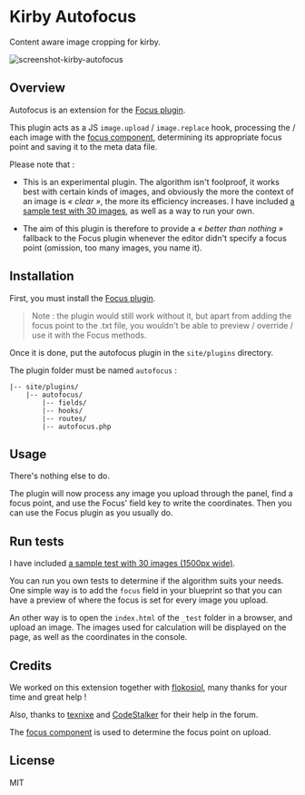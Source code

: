 # Kirby Autofocus

Content aware image cropping for kirby.

![screenshot-kirby-autofocus](https://user-images.githubusercontent.com/14079751/29251169-0c1c2c5a-8051-11e7-8f6d-18dd50ac44a8.jpg)


## Overview

Autofocus is an extension for the [Focus plugin](https://github.com/flokosiol/kirby-focus).

This plugin acts as a JS `image.upload` / `image.replace` hook, processing the / each image with the [focus component](https://github.com/component/focus), determining its appropriate focus point and saving it to the meta data file.

Please note that :

- This is an experimental plugin. The algorithm isn't foolproof, it works best with certain kinds of images, and obviously the more the context of an image is *« clear »*, the more its efficiency increases. I have included [a sample test with 30 images](https://github.com/sylvainjule/kirby-autofocus/blob/master/_test/test.md), as well as a way to run your own.

- The aim of this plugin is therefore  to provide a *« better than nothing »* fallback to the Focus plugin whenever the editor didn't specify a focus point (omission, too many images, you name it). 


## Installation

First, you must install the [Focus plugin](https://github.com/flokosiol/kirby-focus).

> Note : the plugin would still work without it, but apart from adding the focus point to the .txt file, you wouldn't be able to preview / override / use it with the Focus methods.

Once it is done, put the autofocus plugin in the `site/plugins` directory.  

The plugin folder must be named `autofocus` :

```
|-- site/plugins/
    |-- autofocus/
        |-- fields/
        |-- hooks/
        |-- routes/
        |-- autofocus.php
```

## Usage

There's nothing else to do.

The plugin will now process any image you upload through the panel, find a focus point, and use the Focus' field key to write the coordinates. Then you can use the Focus plugin as you usually do. 


## Run tests

I have included [a sample test with 30 images (1500px wide)](https://github.com/sylvainjule/kirby-autofocus/blob/master/_test/test.md).

You can run you own tests to determine if the algorithm suits your needs. One simple way is to add the `focus` field in your blueprint so that you can have a preview of where the focus is set for every image you upload.

An other way is to open the `index.html` of the `_test` folder in a browser, and upload an image. 
The images used for calculation will be displayed on the page, as well as the coordinates in the console.


## Credits

We worked on this extension together with [flokosiol](https://github.com/flokosiol/), many thanks for your time and great help ! 

Also, thanks to [texnixe](https://github.com/texnixe/) and [CodeStalker](https://github.com/CodeStalker/) for their help in the forum.

The [focus component](https://github.com/component/focus) is used to determine the focus point on upload.

 

## License

MIT
